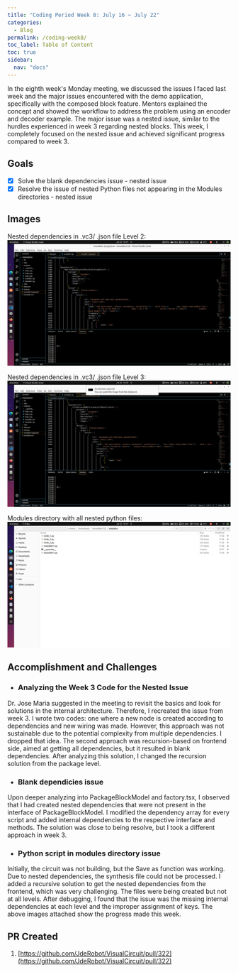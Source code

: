```yaml
---
title: "Coding Period Week 8: July 16 ~ July 22"
categories:
  - Blog
permalink: /coding-week8/
toc_label: Table of Content
toc: true
sidebar:
  nav: "docs"
---
```


In the eighth week's Monday meeting, we discussed the issues I faced last week and the major issues encountered with the demo application, specifically with the composed block feature. Mentors explained the concept and showed the workflow to address the problem using an encoder and decoder example. The major issue was a nested issue, similar to the hurdles experienced in week 3 regarding nested blocks. This week, I completely focused on the nested issue and achieved significant progress compared to week 3.
## Goals
- [x] Solve the blank dependencies issue - nested issue
- [x] Resolve the issue of nested Python files not appearing in the Modules directories - nested issue

## Images
Nested dependencies in .vc3/ .json file Level 2:
![](../assets/images/fourteen.png)

Nested dependencies in .vc3/ .json file Level 3:
![](../assets/images/fifteen.png)

Modules directory with all nested python files:
![](../assets/images/sixteen.png)


## Accomplishment and Challenges

* ### Analyzing the Week 3 Code for the Nested Issue
Dr. Jose Maria suggested in the meeting to revisit the basics and look for solutions in the internal architecture. Therefore, I recreated the issue from week 3. I wrote two codes: one where a new node is created according to dependencies and new wiring was made. However, this approach was not sustainable due to the potential complexity from multiple dependencies. I dropped that idea. The second approach was recursion-based on frontend side, aimed at getting all dependencies, but it resulted in blank dependencies. After analyzing this solution, I changed the recursion solution from the package level.

* ### Blank dependicies issue
Upon deeper analyzing into PackageBlockModel and factory.tsx, I observed that I had created nested dependencies that were not present in the interface of PackageBlockModel. I modified the dependency array for every script and added internal dependencies to the respective interface and methods. The solution was close to being resolve, but I took a different approach in week 3.

* ### Python script in modules directory issue
Initially, the circuit was not building, but the Save as function was working. Due to nested dependencies, the synthesis file could not be processed. I added a recursive solution to get the nested dependencies from the frontend, which was very challenging. The files were being created but not at all levels. After debugging, I found that the issue was the missing internal dependencies at each level and the improper assignment of keys. The above images attached show the progress made this week.

## PR Created
1. [https://github.com/JdeRobot/VisualCircuit/pull/322](https://github.com/JdeRobot/VisualCircuit/pull/322)

